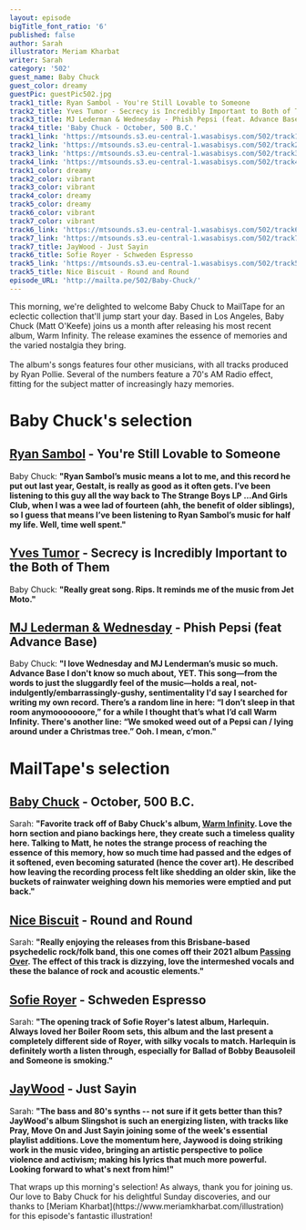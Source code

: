 ```yaml
---
layout: episode
bigTitle_font_ratio: '6'
published: false
author: Sarah
illustrator: Meriam Kharbat
writer: Sarah
category: '502'
guest_name: Baby Chuck
guest_color: dreamy
guestPic: guestPic502.jpg
track1_title: Ryan Sambol - You're Still Lovable to Someone
track2_title: Yves Tumor - Secrecy is Incredibly Important to Both of Them
track3_title: MJ Lederman & Wednesday - Phish Pepsi (feat. Advance Base)
track4_title: 'Baby Chuck - October, 500 B.C.'
track1_link: 'https://mtsounds.s3.eu-central-1.wasabisys.com/502/track1.mp3'
track2_link: 'https://mtsounds.s3.eu-central-1.wasabisys.com/502/track2.mp3'
track3_link: 'https://mtsounds.s3.eu-central-1.wasabisys.com/502/track3.mp3'
track4_link: 'https://mtsounds.s3.eu-central-1.wasabisys.com/502/track4.mp3'
track1_color: dreamy
track2_color: vibrant
track3_color: vibrant
track4_color: dreamy
track5_color: dreamy
track6_color: vibrant
track7_color: vibrant
track6_link: 'https://mtsounds.s3.eu-central-1.wasabisys.com/502/track6.mp3'
track7_link: 'https://mtsounds.s3.eu-central-1.wasabisys.com/502/track7.mp3'
track7_title: JayWood - Just Sayin
track6_title: Sofie Royer - Schweden Espresso
track5_link: 'https://mtsounds.s3.eu-central-1.wasabisys.com/502/track5.mp3'
track5_title: Nice Biscuit - Round and Round
episode_URL: 'http://mailta.pe/502/Baby-Chuck/'
---
```

<p id="introduction"> This morning, we're delighted to welcome Baby Chuck to MailTape for an eclectic collection that'll jump start your day. Based in Los Angeles, Baby Chuck (Matt O'Keefe) joins us a month after releasing his most recent album, Warm Infinity. The release examines the essence of memories and the varied nostalgia they bring.
  <br><br>
The album's songs features four other musicians, with all tracks produced by Ryan Pollie. Several of the numbers feature a  70's AM Radio effect, fitting for the subject matter of increasingly hazy memories.</p>

# Baby Chuck's selection

## [Ryan Sambol](https://www.discogs.com/artist/32166-Timmy-Thomas) - You're Still Lovable to Someone
Baby Chuck: **"**Ryan Sambol’s music means a lot to me, and this record he put out last year, Gestalt, is really as good as it often gets. I’ve been listening to this guy all the way back to The Strange Boys LP …And Girls Club, when I was a wee lad of fourteen (ahh, the benefit of older siblings), so I guess that means I’ve been listening to Ryan Sambol’s music for half my life. Well, time well spent.**"**

## [Yves Tumor](https://inohidefumi.bandcamp.com/) - Secrecy is Incredibly Important to the Both of Them
Baby Chuck: **"**Really great song. Rips. It reminds me of the music from Jet Moto.**"**

## [MJ Lederman & Wednesday](https://www.discogs.com/artist/146143-William-DeVaughn) - Phish Pepsi (feat Advance Base)
Baby Chuck: **"**I love Wednesday and MJ Lenderman’s music so much. Advance Base I don't know so much about, YET. This song—from the words to just the sluggardly feel of the music—holds a real, not-indulgently/embarrassingly-gushy, sentimentality I'd say I searched for writing my own record. There’s a random line in here: “I don’t sleep in that room anymooooooore,” for a while I thought that’s what I’d call Warm Infinity. There's another line: “We smoked weed out of a Pepsi can / lying around under a Christmas tree.” Ooh. I mean, c’mon.**"**

# MailTape's selection

## [Baby Chuck](https://inohidefumi.bandcamp.com/) - October, 500 B.C.
Sarah: **"**Favorite track off of Baby Chuck's album, [Warm Infinity](https://babychuck.bandcamp.com/album/warm-infinity). Love the horn section and piano backings here, they create such a timeless quality here. Talking to Matt, he notes the strange process of reaching the essence of this memory, how so much time had passed and the edges of it softened, even becoming saturated (hence the cover art). He described how leaving the recording process felt like shedding an older skin, like the buckets of rainwater weighing down his memories were emptied and put back.**"**

## [Nice Biscuit](https://nicebiscuit.bandcamp.com/) - Round and Round
Sarah: **"**Really enjoying the releases from this Brisbane-based psychedelic rock/folk band, this one comes off their 2021 album [Passing Over](https://nicebiscuit.bandcamp.com/album/passing-over). The effect of this track is dizzying, love the intermeshed vocals and these the balance of rock and acoustic elements.**"**

## [Sofie Royer](https://www.discogs.com/artist/1126272-Sachiko-Kanenobu) - Schweden Espresso
Sarah: **"**The opening track of Sofie Royer's latest album, Harlequin. Always loved her Boiler Room sets, this album and the last present a completely different side of Royer, with silky vocals to match. Harlequin is definitely worth a listen through, especially for Ballad of Bobby Beausoleil and Someone is smoking.**"**

## [JayWood](https://morsels.website/) - Just Sayin
Sarah: **"**The bass and 80's synths -- not sure if it gets better than this? JayWood's album Slingshot is such an energizing listen, with tracks like Pray, Move On and Just Sayin joining some of the week's essential playlist additions. Love the momentum here, Jaywood is doing striking work in the music video, bringing an artistic perspective to police violence and activism; making his lyrics that much more powerful. Looking forward to what's next from him!**"**

<p id="outroduction">That wraps up this morning's selection! As always, thank you for joining us. Our love to Baby Chuck for his delightful Sunday discoveries, and our thanks to [Meriam Kharbat](https://www.meriamkharbat.com/illustration) for this episode's fantastic illustration!</p>
